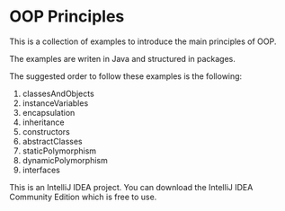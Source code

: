 # OOP Principles

This is a collection of examples to introduce the main principles of OOP. 

The examples are writen in Java and structured in packages.

The suggested order to follow these examples is the following:

1. classesAndObjects
2. instanceVariables
3. encapsulation
4. inheritance
5. constructors
6. abstractClasses
7. staticPolymorphism
8. dynamicPolymorphism
9. interfaces

This is an IntelliJ IDEA project. You can download the IntelliJ IDEA Community Edition which is free to use.